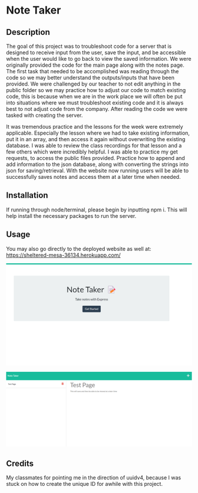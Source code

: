 # Note Taker

## Description

The goal of this project was to troubleshoot code for a server that is designed to receive input from the user, save the input, and be accessible when the user would like to go back to view the saved information. We were originally provided the code for the main page along with the notes page. The first task that needed to be accomplished was reading through the code so we may better understand the outputs/inputs that have been provided. We were challenged by our teacher to not edit anything in the public folder so we may practice how to adjust our code to match existing code, this is because when we are in the work place we will often be put into situations where we must troubleshoot existing code and it is always best to not adjust code from the company. After reading the code we were tasked with creating the server.

It was tremendous practice and the lessons for the week were extremely applicable. Especially the lesson where we had to take existing information, put it in an array, and then access it again without overwriting the existing database. I was able to review the class recordings for that lesson and a few others which were incredibly helpful. I was able to practice my get requests, to access the public files provided. Practice how to append and add information to the json database, along with converting the strings into json for saving/retrieval. With the website now running users will be able to successfully saves notes and access them at a later time when needed. 

## Installation

If running through node/terminal, please begin by inputting npm i. This will help install the necessary packages to run the server. 

## Usage

You may also go directly to the deployed website as well at: https://sheltered-mesa-36134.herokuapp.com/

![main page](./public/assets/Image/index_page.png)

![notes page](./public/assets/Image/notes%20page.png)

## Credits

My classmates for pointing me in the direction of uuidv4, because I was stuck on how to create the unique ID for awhile with this project.
